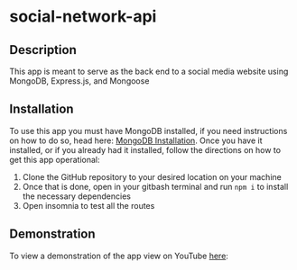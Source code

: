 # social-network-api

## Description
This app is meant to serve as the back end to a social media website using MongoDB, Express.js, and Mongoose

## Installation
To use this app you must have MongoDB installed, if you need instructions on how to do so, head here: <a href='https://www.mongodb.com/docs/manual/administration/install-community/'>MongoDB Installation</a>. Once you have it installed, or if you already had it installed, follow the directions on how to get this app operational:

1. Clone the GitHub repository to your desired location on your machine
2. Once that is done, open in your gitbash terminal and run `npm i` to install the necessary dependencies
3. Open insomnia to test all the routes

## Demonstration
To view a demonstration of the app view on YouTube <a href="https://youtu.be/WcHN1Leafq8">here</a>: 

